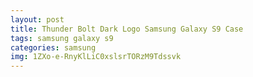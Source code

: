 ```yaml
---
layout: post
title: Thunder Bolt Dark Logo Samsung Galaxy S9 Case
tags: samsung galaxy s9
categories: samsung
img: 1ZXo-e-RnyKlLiC0xslsrTORzM9Tdssvk
---
```

